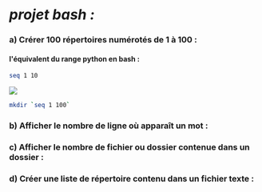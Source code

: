 # *projet bash :*

### a) Crérer 100 répertoires numérotés de 1 à 100 :

#### l'équivalent du range python en bash :
```sh
seq 1 10
```
<img src="https://raw.githubusercontent.com/Antoine-pa/mini-projets_NSi/master/seq_command.PNG" />

```sh
mkdir `seq 1 100`
```

### b) Afficher le nombre de ligne où apparaît un mot :

### c) Afficher le nombre de fichier ou dossier contenue dans un dossier :

### d) Créer une liste de répertoire contenu dans un fichier texte :
